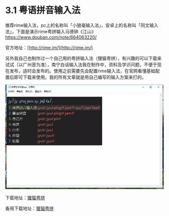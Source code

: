 # 3.1 粤语拼音输入法

推荐rime输入法，pc上的名称叫「小狼毫输入法」，安卓上的名称叫「同文输入法」，下面是演示rime粤拼输入马德钟《江山》[https://www.douban.com/note/664063220/
](https://www.douban.com/note/664063220/)

官方地址：[http://rime.im/](http://rime.im/)

另外我自己也制作过一个自己用的粤拼输入法（狸猫粤拼），有兴趣的可以下载来试试（以广州音为准），南宁白话输入法我在制作中，资料及学识问题，不便于现在发布，适时会发布的。使用之前需要先会配置rime输入法，在官网看懂基础配置后即可下载来使用。我的所有文章就是用自己编写的输入方案来打的。

![](/chp3jpg/import.png)

下载地址：[狸猫粤拼](https://coding.net/u/LeiMaau/p/myself_jyutping/git?public=true)

备用下载地址：[狸猫粤拼](https://github.com/leimaau/myself_jyutping)

